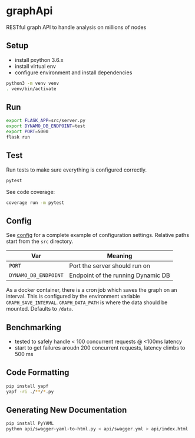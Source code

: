 # graphApi
RESTful graph API to handle analysis on millions of nodes


## Setup

- install pxython 3.6.x
- install virtual env
- configure environment and install dependencies

```bash
python3 -m venv venv
. venv/bin/activate
```

## Run

```sh
export FLASK_APP=src/server.py
export DYNAMO_DB_ENDPOINT=test
export PORT=5000
flask run
```


## Test

Run tests to make sure everything is configured correctly.
```sh
pytest
```

See code coverage:
```sh
coverage run -m pytest
```

## Config

See [config](config.cfg) for a complete example of configuration settings. Relative paths start from the `src` directory.

Var | Meaning
--- | --- |
`PORT` | Port the server should run on
`DYNAMO_DB_ENDPOINT` | Endpoint of the running Dynamic DB

As a docker container, there is a cron job which saves the graph on an interval. This is configured by the environment variable `GRAPH_SAVE_INTERVAL`. `GRAPH_DATA_PATH` is where the data should be mounted. Defaults to `/data`.

## Benchmarking

  - tested to safely handle < 100 concurrent requests @ <100ms latency
  - start to get failures aroudn 200 concurrent requests, latency climbs to 500 ms

## Code Formatting

```sh
pip install yapf
yapf -ri ./**/*.py
```

## Generating New Documentation

```sh
pip install PyYAML
python api/swagger-yaml-to-html.py < api/swagger.yml > api/index.html
```
